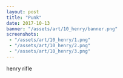 ```yaml
---
layout: post
title: "Punk"
date: 2017-10-13
banner: "/assets/art/10_henry/banner.png"
screenshots:
 - "/assets/art/10_henry/1.png"
 - "/assets/art/10_henry/2.png"
 - "/assets/art/10_henry/3.png"
---
```


henry rifle
